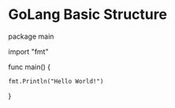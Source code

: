 # GoLang Basic Structure

package main

import "fmt"

func main() {

    fmt.Println("Hello World!") 
    
}
